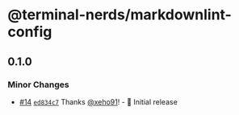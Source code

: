 <!-- markdownlint-disable line-length list-marker-space -->

# @terminal-nerds/markdownlint-config

## 0.1.0

### Minor Changes

-   [#14](https://github.com/terminal-nerds/configs/pull/14) [`ed834c7`](https://github.com/terminal-nerds/configs/commit/ed834c7d5345391d669ed767151671153c65967d) Thanks [@xeho91](https://github.com/xeho91)! - 🎉 Initial release
